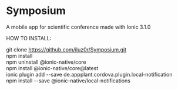 # Symposium
A mobile app for scientific conference made with Ionic 3.1.0

HOW TO INSTALL:

git clone https://github.com/iluz0r/Symposium.git <br />
npm install  <br />
npm uninstall @ionic-native/core  <br />
npm install @ionic-native/core@latest  <br />
ionic plugin add --save de.appplant.cordova.plugin.local-notification  <br />
npm install --save @ionic-native/local-notifications  <br />
